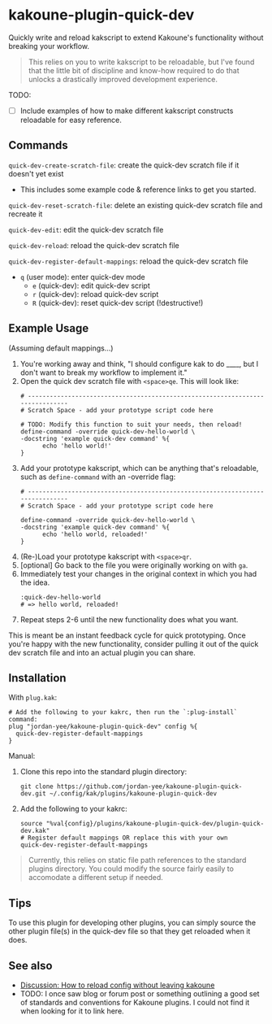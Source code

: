 # kakoune-plugin-quick-dev

Quickly write and reload kakscript to extend Kakoune's functionality without
breaking your workflow.

> This relies on you to write kakscript to be reloadable, but I've found that
> the little bit of discipline and know-how required to do that unlocks a
> drastically improved development experience.

TODO:
- [ ] Include examples of how to make different kakscript constructs reloadable
  for easy reference.

## Commands

`quick-dev-create-scratch-file`: create the quick-dev scratch file if it doesn't
yet exist
- This includes some example code & reference links to get you started.

`quick-dev-reset-scratch-file`: delete an existing quick-dev scratch file and
recreate it

`quick-dev-edit`: edit the quick-dev scratch file

`quick-dev-reload`: reload the quick-dev scratch file

`quick-dev-register-default-mappings`: reload the quick-dev scratch file
- `q` (user mode): enter quick-dev mode
  - `e` (quick-dev): edit quick-dev script
  - `r` (quick-dev): reload quick-dev script
  - `R` (quick-dev): reset quick-dev script (!destructive!)

## Example Usage

(Assuming default mappings...)

1. You're working away and think, "I should configure kak to do ____, but I
   don't want to break my workflow to implement it."
2. Open the quick dev scratch file with `<space>qe`. This will look like:
   ```
   # ------------------------------------------------------------------------------
   # Scratch Space - add your prototype script code here

   # TODO: Modify this function to suit your needs, then reload!
   define-command -override quick-dev-hello-world \
   -docstring 'example quick-dev command' %{
         echo 'hello world!'
   }
   ```
3. Add your prototype kakscript, which can be anything that's reloadable, such
   as `define-command` with an -override flag:
   ```
   # ------------------------------------------------------------------------------
   # Scratch Space - add your prototype script code here

   define-command -override quick-dev-hello-world \
   -docstring 'example quick-dev command' %{
         echo 'hello world, reloaded!'
   }
   ```
4. (Re-)Load your prototype kakscript with `<space>qr`.
5. [optional] Go back to the file you were originally working on with `ga`.
6. Immediately test your changes in the original context in which you had the idea.
   ```
   :quick-dev-hello-world
   # => hello world, reloaded!
   ```
7. Repeat steps 2-6 until the new functionality does what you want.

This is meant be an instant feedback cycle for quick prototyping. Once you're
happy with the new functionality, consider pulling it out of the quick dev
scratch file and into an actual plugin you can share.

## Installation

With `plug.kak`:
```
# Add the following to your kakrc, then run the `:plug-install` command:
plug "jordan-yee/kakoune-plugin-quick-dev" config %{
  quick-dev-register-default-mappings
}
```

Manual:
1. Clone this repo into the standard plugin directory:
   ```
   git clone https://github.com/jordan-yee/kakoune-plugin-quick-dev.git ~/.config/kak/plugins/kakoune-plugin-quick-dev
   ```
2. Add the following to your kakrc:
   ```
   source "%val{config}/plugins/kakoune-plugin-quick-dev/plugin-quick-dev.kak"
   # Register default mappings OR replace this with your own
   quick-dev-register-default-mappings
   ```

> Currently, this relies on static file path references to the standard plugins
> directory. You could modify the source fairly easily to accomodate a different
> setup if needed.

## Tips

To use this plugin for developing other plugins, you can simply source the other
plugin file(s) in the quick-dev file so that they get reloaded when it does.

## See also

- [Discussion: How to reload config without leaving kakoune](https://discuss.kakoune.com/t/how-to-reload-config-without-leaving-kakoune/1586)
- TODO: I once saw blog or forum post or something outlining a good set of
  standards and conventions for Kakoune plugins. I could not find it when
  looking for it to link here.
